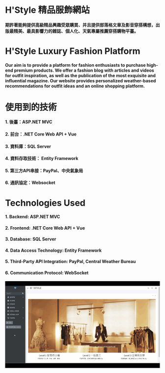 # H'Style 精品服飾網站
#### 期許著能夠提供高級精品興趣受眾購買、并且提供部落格文章及影音穿搭構想，出版最精美、最具影響力的雜誌、個人化、天氣專屬推薦穿搭購物平臺。

# H'Style Luxury Fashion Platform
#### Our aim is to provide a platform for fashion enthusiasts to purchase high-end premium products. We offer a fashion blog with articles and videos for outfit inspiration, as well as the publication of the most exquisite and influential magazine. Our website provides personalized weather-based recommendations for outfit ideas and an online shopping platform.

# 使用到的技術
#### 1. 後臺：ASP.NET MVC
#### 2. 前台：.NET Core Web API + Vue
#### 3. 資料庫：SQL Server
#### 4. 資料存取技術： Entity Framework
#### 5. 第三方API串接：PayPal、中央氣象局
#### 6. 通訊協定：Websocket

# Technologies Used
#### 1. Backend: ASP.NET MVC
#### 2. Frontend: .NET Core Web API + Vue
#### 3. Database: SQL Server
#### 4. Data Access Technology: Entity Framework
#### 5. Third-Party API Integration: PayPal, Central Weather Bureau
#### 6. Communication Protocol: WebSocket

![img](https://github.com/cindy5hsu/WebProject_HStyle/blob/master/SQL%20server/search.gif)
